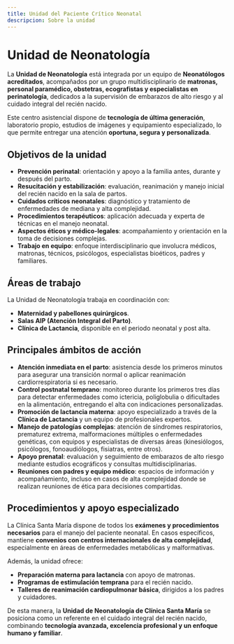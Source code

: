 ```yaml
---
title: Unidad del Paciente Crítico Neonatal
descripcion: Sobre la unidad
---
```


# Unidad de Neonatología

La **Unidad de Neonatología** está integrada por un equipo de **Neonatólogos acreditados**, acompañados por un grupo multidisciplinario de **matronas, personal paramédico, obstetras, ecografistas y especialistas en perinatología**, dedicados a la supervisión de embarazos de alto riesgo y al cuidado integral del recién nacido.  

Este centro asistencial dispone de **tecnología de última generación**, laboratorio propio, estudios de imágenes y equipamiento especializado, lo que permite entregar una atención **oportuna, segura y personalizada**.  


## Objetivos de la unidad
- **Prevención perinatal**: orientación y apoyo a la familia antes, durante y después del parto.  
- **Resucitación y estabilización**: evaluación, reanimación y manejo inicial del recién nacido en la sala de partos.  
- **Cuidados críticos neonatales**: diagnóstico y tratamiento de enfermedades de mediana y alta complejidad.  
- **Procedimientos terapéuticos**: aplicación adecuada y experta de técnicas en el manejo neonatal.  
- **Aspectos éticos y médico-legales**: acompañamiento y orientación en la toma de decisiones complejas.  
- **Trabajo en equipo**: enfoque interdisciplinario que involucra médicos, matronas, técnicos, psicólogos, especialistas bioéticos, padres y familiares.  


## Áreas de trabajo
La Unidad de Neonatología trabaja en coordinación con:  
- **Maternidad y pabellones quirúrgicos**.  
- **Salas AIP (Atención Integral del Parto)**.  
- **Clínica de Lactancia**, disponible en el periodo neonatal y post alta.  


## Principales ámbitos de acción
- **Atención inmediata en el parto**: asistencia desde los primeros minutos para asegurar una transición normal o aplicar reanimación cardiorrespiratoria si es necesario.  
- **Control postnatal temprano**: monitoreo durante los primeros tres días para detectar enfermedades como ictericia, poliglobulia o dificultades en la alimentación, entregando el alta con indicaciones personalizadas.  
- **Promoción de lactancia materna**: apoyo especializado a través de la **Clínica de Lactancia** y un equipo de profesionales expertos.  
- **Manejo de patologías complejas**: atención de síndromes respiratorios, prematurez extrema, malformaciones múltiples o enfermedades genéticas, con equipos y especialistas de diversas áreas (kinesiólogos, psicólogos, fonoaudiólogos, fisiatras, entre otros).  
- **Apoyo prenatal**: evaluación y seguimiento de embarazos de alto riesgo mediante estudios ecográficos y consultas multidisciplinarias.  
- **Reuniones con padres y equipo médico**: espacios de información y acompañamiento, incluso en casos de alta complejidad donde se realizan reuniones de ética para decisiones compartidas.  


## Procedimientos y apoyo especializado
La Clínica Santa María dispone de todos los **exámenes y procedimientos necesarios** para el manejo del paciente neonatal. En casos específicos, mantiene **convenios con centros internacionales de alta complejidad**, especialmente en áreas de enfermedades metabólicas y malformativas.  

Además, la unidad ofrece:  
- **Preparación materna para lactancia** con apoyo de matronas.  
- **Programas de estimulación temprana** para el recién nacido.  
- **Talleres de reanimación cardiopulmonar básica**, dirigidos a los padres y cuidadores.  


De esta manera, la **Unidad de Neonatología de Clínica Santa María** se posiciona como un referente en el cuidado integral del recién nacido, combinando **tecnología avanzada, excelencia profesional y un enfoque humano y familiar**.  
